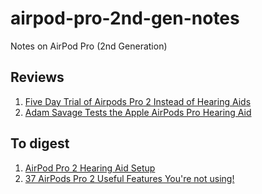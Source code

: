 # airpod-pro-2nd-gen-notes
Notes on AirPod Pro (2nd Generation)

## Reviews
1. [Five Day Trial of Airpods Pro 2 Instead of Hearing Aids](https://youtu.be/OxZksJvxCR4?si=Y6Vaa8DmwQ_NZ-Jz)
1. [Adam Savage Tests the Apple AirPods Pro Hearing Aid](https://youtu.be/uykq5aJCwBw?si=26jLnpG4VhjCAN9s)

## To digest 
1. [AirPod Pro 2 Hearing Aid Setup](https://www.youtube.com/watch?v=UHS3ZGtJTrE)
1. [37 AirPods Pro 2 Useful Features You're not using!](https://youtu.be/D1CPml9JQac?si=9O7gDVpwmmJGt6ka)